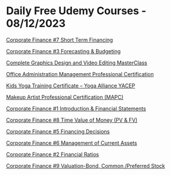 # Daily Free Udemy Courses - 08/12/2023

[Corporate Finance #7 Short Term Financing](https://www.udemy.com/course/corporate-finance-7-short-term-financing/?couponCode=9A4048578BD8B3F2832F)
[Corporate Finance #3 Forecasting & Budgeting](https://www.udemy.com/course/corporate-finance-3-forecasting-budgeting/?couponCode=D23733A44CE73FA4A588)
[Complete Graphics Design and Video Editing MasterClass](https://www.udemy.com/course/complete-graphics-design-and-video-editing-masterclass-t/?couponCode=A5F6B21AB2E91D42BC87)
[Office Administration Management Professional Certification](https://www.udemy.com/course/office-administration-management-professional-certification/?couponCode=778DF35F3AA9DFE1520F)
[Kids Yoga Training Certificate – Yoga Alliance YACEP](https://www.udemy.com/course/kids-yoga-teacher-training-online-yoga-alliance/?couponCode=KIDSDEC5)
[Makeup Artist Professional Certification (MAPC)](https://www.udemy.com/course/makeup-artist-professional-certification/?couponCode=31B80FF9AC94B1C50C66)
[Corporate Finance #1 Introduction & Financial Statements](https://www.udemy.com/course/corporate-finance-1-introduction-financial-statements/?couponCode=B7F185ED40691CE01A60)
[Corporate Finance #8 Time Value of Money (PV & FV)](https://www.udemy.com/course/corporate-finance-8-time-value-of-money-pv-fv/?couponCode=A095055A13E5A1D93489)
[Corporate Finance #5 Financing Decisions](https://www.udemy.com/course/corporate-finance-5-financing-decisions/?couponCode=93038ECB81CCFA541EFD)
[Corporate Finance #6 Management of Current Assets](https://www.udemy.com/course/corporate-finance-6-management-of-current-assets/?couponCode=FE5656FA2C4B87AE960E)
[Corporate Finance #2 Financial Ratios](https://www.udemy.com/course/corporate-finance-2-financial-ratios/?couponCode=C38BC0F2AC460E0C090C)
[Corporate Finance #9 Valuation-Bond, Common /Preferred Stock](https://www.udemy.com/course/corporate-finance-9-valuation-bond-common-preferred-stock/?couponCode=C00DCBE9D0653003CC90)
